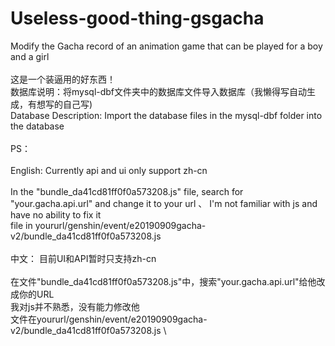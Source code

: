 # Useless-good-thing-gsgacha
Modify the Gacha record of an animation game that can be played for a boy and a girl \
\
这是一个装逼用的好东西！ \
数据库说明：将mysql-dbf文件夹中的数据库文件导入数据库（我懒得写自动生成，有想写的自己写) \
Database Description: Import the database files in the mysql-dbf folder into the database \
\
PS：\
\
English:
Currently api and ui only support zh-cn \
\
In the "bundle_da41cd81ff0f0a573208.js" file, search for "your.gacha.api.url" and change it to your url 、
I'm not familiar with js and have no ability to fix it \
file in yoururl/genshin/event/e20190909gacha-v2/bundle_da41cd81ff0f0a573208.js \
\
中文：
目前UI和API暂时只支持zh-cn \
\
在文件"bundle_da41cd81ff0f0a573208.js"中，搜索"your.gacha.api.url"给他改成你的URL \
我对js并不熟悉，没有能力修改他 \
文件在yoururl/genshin/event/e20190909gacha-v2/bundle_da41cd81ff0f0a573208.js \


